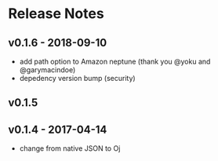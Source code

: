 # Release Notes

## v0.1.6 - 2018-09-10

* add path option to Amazon neptune (thank you @yoku and @garymacindoe)
* depedency version bump (security)

## v0.1.5

## v0.1.4 - 2017-04-14

* change from native JSON to Oj
